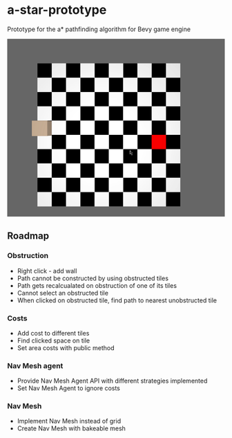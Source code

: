 # a-star-prototype
Prototype for the a* pathfinding algorithm for Bevy game engine

![Latest version screenshot](images/2.gif)

## Roadmap
### Obstruction
- Right click - add wall
- Path cannot be constructed by using obstructed tiles
- Path gets recalcualated on obstruction of one of its tiles
- Cannot select an obstructed tile
- When clicked on obstructed tile, find path to nearest unobstructed tile

### Costs
- Add cost to different tiles
- Find clicked space on tile
- Set area costs with public method

### Nav Mesh agent
- Provide Nav Mesh Agent API with different strategies implemented
- Set Nav Mesh Agent to ignore costs

### Nav Mesh
- Implement Nav Mesh instead of grid
- Create Nav Mesh with bakeable mesh
